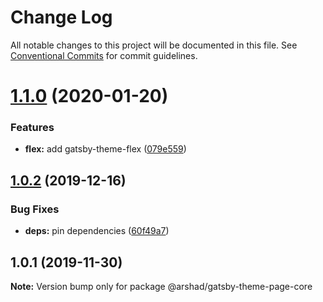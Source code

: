 # Change Log

All notable changes to this project will be documented in this file.
See [Conventional Commits](https://conventionalcommits.org) for commit guidelines.

# [1.1.0](https://github.com/arshad/gatsby-themes/compare/@arshad/gatsby-theme-page-core@1.0.2...@arshad/gatsby-theme-page-core@1.1.0) (2020-01-20)


### Features

* **flex:** add gatsby-theme-flex ([079e559](https://github.com/arshad/gatsby-themes/commit/079e55914791f735cbbfe492dd6bb0b3d9ac12ad))





## [1.0.2](https://github.com/arshad/gatsby-themes/compare/@arshad/gatsby-theme-page-core@1.0.1...@arshad/gatsby-theme-page-core@1.0.2) (2019-12-16)

### Bug Fixes

- **deps:** pin dependencies ([60f49a7](https://github.com/arshad/gatsby-themes/commit/60f49a749a42f983312a0c6f5f4c8700102dda09))

## 1.0.1 (2019-11-30)

**Note:** Version bump only for package @arshad/gatsby-theme-page-core
